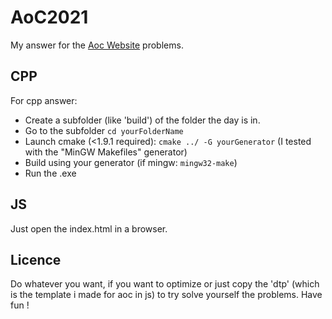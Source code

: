 # AoC2021

My answer for the [Aoc Website](adventofcode.com/2021) problems.

## CPP

For cpp answer: 
- Create a subfolder (like 'build') of the folder the day is in.
- Go to the subfolder `cd yourFolderName`
- Launch cmake (<1.9.1 required): `cmake ../ -G yourGenerator`
(I tested with the "MinGW Makefiles" generator)
- Build using your generator (if mingw: `mingw32-make`)
- Run the .exe

## JS

Just open the index.html in a browser.

## Licence

Do whatever you want, if you want to optimize or just copy the 'dtp' (which is the template i made for aoc in js) to try solve yourself the problems.
Have fun ! 
